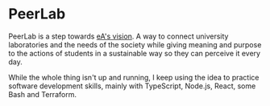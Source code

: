 # PeerLab

PeerLab is a step towards [eA's vision](https://github.com/amaralc/ea). A way to connect university laboratories and the needs of the society while giving meaning and purpose to the actions of students in a sustainable way so they can perceive it every day.

While the whole thing isn't up and running, I keep using the idea to practice software development skills, mainly with TypeScript, Node.js, React, some Bash and Terraform.

<!---->

<!-- ## Use cases

The primary use case I had in mind, was to manage my books and tools. I often lend books to friends and colleagues and later find myself asking the same question: "Where is that book again?". If PeerLab could help me to find answers for that sort of question, than we are on the right track.

# Setup

## Prerequisites

- [Install NVM]()
- [Install NodeJS]()
- [Install Yarn]()
- [Install Docker Engine]()
- [Install Docker Compose]()
- [Mongo Database Tools](https://www.mongodb.com/docs/database-tools/installation/installation-linux/#installation)
- [Install Studio3T](https://github.com/Studio3T/robomongo)
- [Install Hasura CLI]()
- [Install Make]()
- [Install VSCode Rest Client Extension]()
- [Install NX Console Extension]()

## Infrastructure Setup

- (github) Fork this repository;
- (terminal) Clone repository: `git clone git@github.com:<your-username>/peerlab.git`;
- (terminal) Set up persistence layer: `make infra-setup`;
- (terminal) Verify that all containers are running: `docker ps`;
- (terminal) You should see 5 containers up and running:

  ```
    - confluent-control-center
    - kafka
    - hasura
    - postgres
    - zookeeper
  ```

## Run service-rest-api service

- (terminal) Install dependencies: `yarn install`;
- (terminal) Run project: `yarn service-rest-api:serve`;

# TODO

In order to keep track of what should be done, the project will be managed using github projects, although for faster development, I might take notes in the [todo.md file](./docs/todo.md), in this repository.

# Commits

This repository is using husky and commitlint to organize commit messages a little bit. Configuration references came from the following references:

- https://github.com/jdiponziano/next-nx-mfe/blob/stripped-code/.commitlintrc.json
- https://github.com/typicode/husky
- https://github.com/conventional-changelog/commitlint
- https://github.com/conventional-changelog/conventional-changelog

## Hooks

This repository include pre-commit hooks with Husky. There is a hook for checking if the commit message complies with the message formats and also a hook that runs all unit tests before the commit.

# Releases

We will start using conventional commits in order to experiment on the automation of changelog generation.

[Here](https://github.com/conventional-changelog/conventional-changelog) there are recommendations on how to handle that operation, and although [this](https://github.com/conventional-changelog/standard-version) link points out that the [standard-version](https://github.com/conventional-changelog/standard-version) library is deprecated, it was the simpler to configure. Other great alternative was the [semantic-release](https://github.com/semantic-release/semantic-release) library, but apparently it only works when using Node 18.

For now, for experimentation purposes, we will go with `standard-version`. Later on, I hope to be more familiar so that I can put an effort to switch to whatever other better option.

# Deployment

We are currently using terraform with some commands of fly cli and it works.

References:

- https://upstash.com/
- https://registry.terraform.io/providers/upstash/upstash/latest/docs
- https://payloadcms.com/
- https://fly.io/

# Use cases

## API

- (POST /peers) Create new user
- (GET /plan-subscriptions) List all plan subscriptions

# Consumer

- Consume 'plan-subscription-created' topic and add a new user to the database;

# Infrastructure as Code (IaC)

# CI / CD

## Overview

```mermaid
sequenceDiagram
    loop
        developer ->>+ peerlab-repo: create terraform actions on push to staging
        peerlab-repo ->> gh-actions: trigger workflow
        gh-actions ->> gh-actions: build docker image
        gh-actions ->> gcp-container-registry: push image
        gcp-container-registry ->> gcp-container-registry: store image
        gh-actions ->> gh-actions: terraform init
        gh-actions ->> gh-actions: terraform plan
        gh-actions ->> gh-actions: terraform apply
        gh-actions ->> gcp: create service accounts secrets and roles
        gh-actions ->> gcp-cloud-run: trigger cloud run revision
        gcp-container-registry ->> gcp-cloud-run: use "latest" image to create revision
        gcp-cloud-run ->> svc: create instance with latest revision
    end
    loop
        client ->> svc: request to latest revision
        svc ->> client: response to client
    end
```

## GitHub actions environments

https://docs.github.com/en/actions/deployment/targeting-different-environments/using-environments-for-deployment

# Lessons Learned

- Use nx migrate; Use commit prefix option; It is worth it.

# Set up new environment

- Create new project on GCP;
- Create service account in gcp: `bash ./scripts/gcloud/service-account-create.sh`;
- Create storage bucket in gcp for terraform state: `bash ./scripts/gcloud/storage-bucket-create.sh`;
- Enable versioning on storage bucket: `bash ./scripts/gcloud/storage-bucket-versioning-enable.sh`;

# References

- https://github.com/devfullcycle/imersao-12-esquenta-kafka
- https://github.com/amaralc/nestjs-fundamentals
- https://github.com/amaralc/2022-course-rocketseat-ignite-lab-nodejs
- chat.openai.com -->
